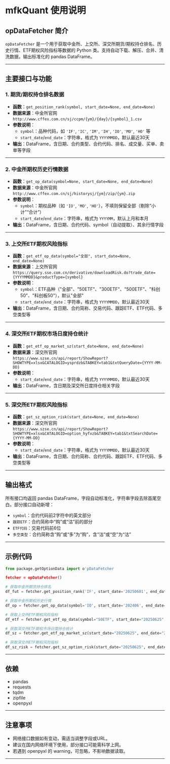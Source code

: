 # mfkQuant 使用说明

## opDataFetcher 简介

`opDataFetcher` 是一个用于获取中金所、上交所、深交所期货/期权持仓排名、历史行情、ETF期权风险指标等数据的 Python 类。支持自动下载、解压、合并、清洗数据，输出标准化的 pandas DataFrame。

---

## 主要接口与功能

### 1. 期货/期权持仓排名数据

- **函数**：`get_position_rank(symbol, start_date=None, end_date=None)`
- **数据来源**：中金所官网  
  `http://www.cffex.com.cn/sj/ccpm/{ym}/{day}/{symbol}_1.csv`
- **参数说明**：
  - `symbol`：品种代码，如 `'IF'`, `'IC'`, `'IM'`, `'IH'`, `'IO'`, `'MO'`, `'HO'` 等
  - `start_date`/`end_date`：字符串，格式为 `YYYYMMDD`，默认最近30天
- **输出**：DataFrame，含日期、合约类型、合约代码、排名、成交量、买单、卖单等字段

---

### 2. 中金所期权历史行情数据

- **函数**：`get_op_data(symbol=None, start_date=None, end_date=None)`
- **数据来源**：中金所官网  
  `http://www.cffex.com.cn/sj/historysj/{ym}/zip/{ym}.zip`
- **参数说明**：
  - `symbol`：期权品种（如 `'IO'`, `'MO'`, `'HO'`），不填则保留全部（剔除“小计”“合计”）
  - `start_date`/`end_date`：字符串，格式为 `YYYYMM`，默认上月和本月
- **输出**：DataFrame，含日期、合约代码、symbol（自动提取）、其余行情字段

---

### 3. 上交所ETF期权风险指标

- **函数**：`get_etf_op_data(symbol="全部", start_date=None, end_date=None)`
- **数据来源**：上交所官网  
  `https://query.sse.com.cn/derivative/downloadRisk.do?trade_date={YYYYMMDD}&productType={symbol}`
- **参数说明**：
  - `symbol`：ETF品种（"全部"、"50ETF"、"300ETF"、"500ETF"、"科创50"、"科创板50"），默认"全部"
  - `start_date`/`end_date`：字符串，格式为 `YYYYMMDD`，默认最近30天
- **输出**：DataFrame，含日期、合约简称、交易代码、跟踪ETF、ETF代码、多空类型等

---

### 4. 深交所ETF期权市场日度持仓统计

- **函数**：`get_etf_op_market_sz(start_date=None, end_date=None)`
- **数据来源**：深交所官网  
  `https://www.szse.cn/api/report/ShowReport?SHOWTYPE=xlsx&CATALOGID=ysprdzb&TABKEY=tab1&txtQueryDate={YYYY-MM-DD}`
- **参数说明**：
  - `start_date`/`end_date`：字符串，格式为 `YYYYMMDD`，默认最近30天
- **输出**：DataFrame，含日期及深交所日度持仓相关字段

---

### 5. 深交所ETF期权风险指标

- **函数**：`get_sz_option_risk(start_date=None, end_date=None)`
- **数据来源**：深交所官网  
  `https://www.szse.cn/api/report/ShowReport?SHOWTYPE=xlsx&CATALOGID=option_hyfxzb&TABKEY=tab1&txtSearchDate={YYYY-MM-DD}`
- **参数说明**：
  - `start_date`/`end_date`：字符串，格式为 `YYYYMMDD`，默认最近30天
- **输出**：DataFrame，含日期、合约简称、合约代码、跟踪ETF、ETF代码、多空类型等

---

## 输出格式

所有接口均返回 pandas DataFrame，字段自动标准化，字符串字段去除首尾空白。部分接口自动新增：
- `symbol`：合约代码前2字符中的英文部分
- `跟踪ETF`：合约简称中“购”或“沽”前的部分
- `ETF代码`：交易代码前6位
- `多空类型`：合约简称含“购”或“多”为“购”，含“沽”或“空”为“沽”

---

## 示例代码

```python
from package.getOptionData import o'pDataFetcher

fetcher = opDataFetcher()

# 获取中金所期货持仓排名
df_fut = fetcher.get_position_rank('IF', start_date='20250601', end_date='20250625')

# 获取中金所期权历史行情
df_op = fetcher.get_op_data(symbol='IO', start_date='202406', end_date='202407')

# 获取上交所ETF期权风险指标
df_etf = fetcher.get_etf_op_data(symbol="50ETF", start_date="20250625", end_date="20250702")

# 获取深交所ETF期权市场日度持仓统计
df_sz = fetcher.get_etf_op_market_sz(start_date="20250625", end_date="20250702")

# 获取深交所ETF期权风险指标
df_sz_risk = fetcher.get_sz_option_risk(start_date="20250625", end_date="20250702")
```

---

## 依赖

- pandas
- requests
- tqdm
- zipfile
- openpyxl

---

## 注意事项

- 网络接口数据如有变动，需适当调整字段或URL。
- 建议在国内网络环境下使用，部分接口可能需科学上网。
- 若遇到 openpyxl 的 warning，可忽略，不影响数据读取。

---